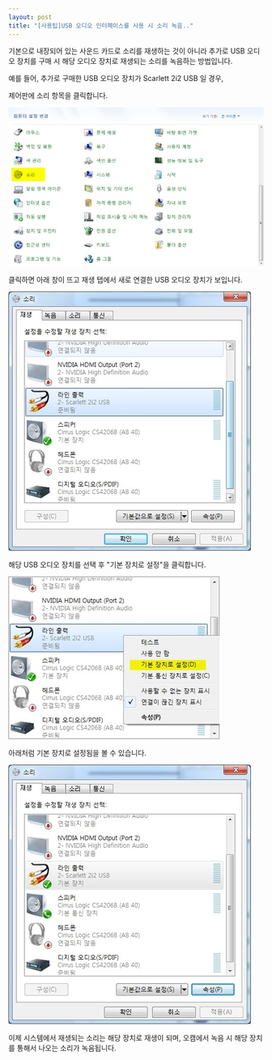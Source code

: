 ```yaml
---
layout: post
title: "[사용팁]USB 오디오 인터페이스를 사용 시 소리 녹음.."
---
```


기본으로 내장되어 있는 사운드 카드로 소리를 재생하는 것이 아니라 추가로 USB 오디오 장치를 구매 시 해당 오디오 장치로 재생되는 소리를
녹음하는 방법입니다.

예를 들어, 추가로 구매한 USB 오디오 장치가 Scarlett 2i2 USB 일 경우,

제어판에 소리 항목을 클릭합니다.

![](/images/tutorial_28_img_1.jpg)

클릭하면 아래 창이 뜨고 재생 탭에서 새로 연결한 USB 오디오 장치가 보입니다.

![](/images/tutorial_28_img_2.jpg)

해당 USB 오디오 장치를 선택 후 "기본 장치로 설정"을 클릭합니다.

![](/images/tutorial_28_img_3.jpg)

아래처럼 기본 장치로 설정됨을 볼 수 있습니다.

![](/images/tutorial_28_img_4.jpg)

이제 시스템에서 재생되는 소리는 해당 장치로 재생이 되며, 오캠에서 녹음 시 해당 장치를 통해서 나오는 소리가 녹음됩니다.

